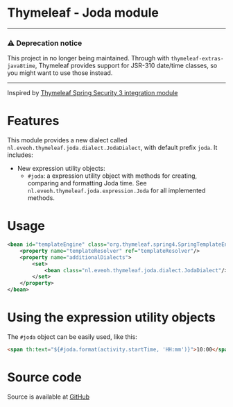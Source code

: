Thymeleaf - Joda module
=======================
______

### ⚠ Deprecation notice
This project in no longer being maintained. Through with `thymeleaf-extras-java8time`, Thymeleaf provides support for JSR-310 date/time classes, so you might want to use those instead.

______

Inspired by [Thymeleaf Spring Security 3 integration module](https://github.com/thymeleaf/thymeleaf-extras-springsecurity3)

Features
========

This module provides a new dialect called `nl.eveoh.thymeleaf.joda.dialect.JodaDialect`,
with default prefix `joda`. It includes:

* New expression utility objects:
    * `#joda`: a expression utility object with methods for creating, comparing and formatting Joda time. See 
    `nl.eveoh.thymeleaf.joda.expression.Joda` for all implemented methods. 
    
Usage
=====

```xml
<bean id="templateEngine" class="org.thymeleaf.spring4.SpringTemplateEngine">
    <property name="templateResolver" ref="templateResolver"/>
    <property name="additionalDialects">
        <set>
            <bean class="nl.eveoh.thymeleaf.joda.dialect.JodaDialect"/>
        </set>
    </property>
</bean>
```

Using the expression utility objects
====================================

The `#joda` object can be easily used, like this:

```html
<span th:text="${#joda.format(activity.startTime, 'HH:mm')}">10:00</span>
```

Source code
===========

Source is available at [GitHub](https://github.com/eveoh/thymeleaf-joda)
